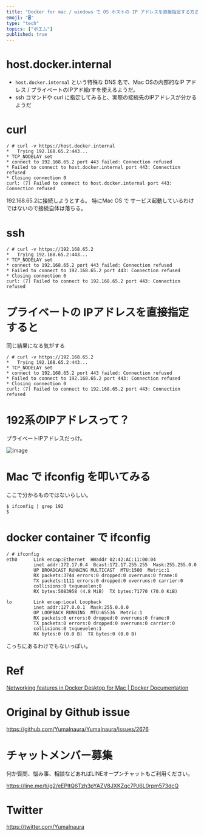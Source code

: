 ```yaml
---
title: "Docker for mac / windows で OS ホストの IP アドレスを直接指定する方法と、そのIPアドレスを確認する方法"
emoji: "🖥"
type: "tech"
topics: ["ポエム"]
published: true
---
```


# host.docker.internal

- `host.docker.internal` という特殊な DNS 名で、Mac OSの内部的なIP アドレス / プライベートのIPアド絵rすを使えるようだ。
- ssh コマンドや curl に指定してみると、実際の接続先のIPアドレスが分かるようだ

# curl

```
/ # curl -v https://host.docker.internal
*   Trying 192.168.65.2:443...
* TCP_NODELAY set
* connect to 192.168.65.2 port 443 failed: Connection refused
* Failed to connect to host.docker.internal port 443: Connection refused
* Closing connection 0
curl: (7) Failed to connect to host.docker.internal port 443: Connection refused
```

192.168.65.2に接続しようとする。
特にMac OS で サービス起動しているわけではないので接続自体は落ちる。

# ssh

```
/ # curl -v https://192.168.65.2
*   Trying 192.168.65.2:443...
* TCP_NODELAY set
* connect to 192.168.65.2 port 443 failed: Connection refused
* Failed to connect to 192.168.65.2 port 443: Connection refused
* Closing connection 0
curl: (7) Failed to connect to 192.168.65.2 port 443: Connection refused
```

# プライベートの IPアドレスを直接指定すると

同じ結果になる気がする

```
/ # curl -v https://192.168.65.2
*   Trying 192.168.65.2:443...
* TCP_NODELAY set
* connect to 192.168.65.2 port 443 failed: Connection refused
* Failed to connect to 192.168.65.2 port 443: Connection refused
* Closing connection 0
curl: (7) Failed to connect to 192.168.65.2 port 443: Connection refused
```

# 192系のIPアドレスって？ 

プライベートIPアドレスだっけ。

![image](https://user-images.githubusercontent.com/13635059/68352442-c8b88e00-0149-11ea-8cbf-d5e38ec3f544.png)

# Mac で ifconfig を叩いてみる

ここで分かるものではないらしい。

```
$ ifconfig | grep 192
$
```

# docker container で ifconfig

```
/ # ifconfig
eth0      Link encap:Ethernet  HWaddr 02:42:AC:11:00:04
          inet addr:172.17.0.4  Bcast:172.17.255.255  Mask:255.255.0.0
          UP BROADCAST RUNNING MULTICAST  MTU:1500  Metric:1
          RX packets:3744 errors:0 dropped:0 overruns:0 frame:0
          TX packets:1111 errors:0 dropped:0 overruns:0 carrier:0
          collisions:0 txqueuelen:0
          RX bytes:5083958 (4.8 MiB)  TX bytes:71770 (70.0 KiB)

lo        Link encap:Local Loopback
          inet addr:127.0.0.1  Mask:255.0.0.0
          UP LOOPBACK RUNNING  MTU:65536  Metric:1
          RX packets:0 errors:0 dropped:0 overruns:0 frame:0
          TX packets:0 errors:0 dropped:0 overruns:0 carrier:0
          collisions:0 txqueuelen:1
          RX bytes:0 (0.0 B)  TX bytes:0 (0.0 B)

```

こっちにあるわけでもないっぽい。

# Ref

[Networking features in Docker Desktop for Mac | Docker Documentation](https://docs.docker.com/docker-for-mac/networking/#i-want-to-connect-from-a-container-to-a-service-on-the-host)


# Original by Github issue

https://github.com/YumaInaura/YumaInaura/issues/2676








<!-- Update From Qiita API -->

# チャットメンバー募集


何か質問、悩み事、相談などあればLINEオープンチャットもご利用ください。

https://line.me/ti/g2/eEPltQ6Tzh3pYAZV8JXKZqc7PJ6L0rpm573dcQ





# Twitter


https://twitter.com/YumaInaura


<!-- Update From Qiita API -->


